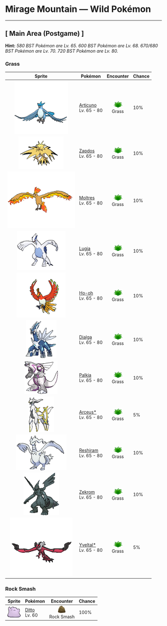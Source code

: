 # Mirage Mountain — Wild Pokémon

---

## [ Main Area (Postgame) ]

**Hint:** <i>580 BST Pokémon are Lv. 65. 600 BST Pokémon are Lv. 68. 670/680 BST Pokémon are Lv. 70. 720 BST Pokémon are Lv. 80.</i>

### Grass

| Sprite | Pokémon | Encounter | Chance |
|:------:|---------|:---------:|--------|
| ![Articuno](../../assets/sprites/articuno/front.gif "Articuno: Articuno is a legendary bird Pokémon that can control ice. The flapping of its wings chills the air. As a result, it is said that when this Pokémon flies, snow will fall.") | [Articuno](../../pokemon/articuno.md/)<br>Lv. 65 - 80 | ![Grass](../../assets/encounter_types/grass.png "Grass")<br>Grass | 10% |
| ![Zapdos](../../assets/sprites/zapdos/front.gif "Zapdos: Zapdos is a legendary bird Pokémon that has the ability to control electricity. It usually lives in thunderclouds. The Pokémon gains power if it is stricken by lightning bolts.") | [Zapdos](../../pokemon/zapdos.md/)<br>Lv. 65 - 80 | ![Grass](../../assets/encounter_types/grass.png "Grass")<br>Grass | 10% |
| ![Moltres](../../assets/sprites/moltres/front.gif "Moltres: Moltres is a legendary bird Pokémon that has the ability to control fire. If this Pokémon is injured, it is said to dip its body in the molten magma of a volcano to burn and heal itself.") | [Moltres](../../pokemon/moltres.md/)<br>Lv. 65 - 80 | ![Grass](../../assets/encounter_types/grass.png "Grass")<br>Grass | 10% |
| ![Lugia](../../assets/sprites/lugia/front.gif "Lugia: Lugia’s wings pack devastating power—a light fluttering of its wings can blow apart regular houses. As a result, this Pokémon chooses to live out of sight deep under the sea.") | [Lugia](../../pokemon/lugia.md/)<br>Lv. 65 - 80 | ![Grass](../../assets/encounter_types/grass.png "Grass")<br>Grass | 10% |
| ![Ho-oh](../../assets/sprites/ho-oh/front.gif "Ho-oh: Ho-Oh’s feathers glow in seven colors depending on the angle at which they are struck by light. These feathers are said to bring happiness to the bearers. This Pokémon is said to live at the foot of a rainbow.") | [Ho-oh](../../pokemon/ho-oh.md/)<br>Lv. 65 - 80 | ![Grass](../../assets/encounter_types/grass.png "Grass")<br>Grass | 10% |
| ![Dialga](../../assets/sprites/dialga/front.gif "Dialga: It has the power to control time. It appears in Sinnoh-region myths as an ancient deity.") | [Dialga](../../pokemon/dialga.md/)<br>Lv. 65 - 80 | ![Grass](../../assets/encounter_types/grass.png "Grass")<br>Grass | 10% |
| ![Palkia](../../assets/sprites/palkia/front.gif "Palkia: It has the ability to distort space. It is described as a deity in Sinnoh-region mythology.") | [Palkia](../../pokemon/palkia.md/)<br>Lv. 65 - 80 | ![Grass](../../assets/encounter_types/grass.png "Grass")<br>Grass | 10% |
| ![Arceus*](../../assets/sprites/arceus/front.gif "Arceus*: It is told in mythology that this Pokémon was born before the universe even existed.") | [Arceus*](../../pokemon/arceus.md/)<br>Lv. 65 - 80 | ![Grass](../../assets/encounter_types/grass.png "Grass")<br>Grass | 5% |
| ![Reshiram](../../assets/sprites/reshiram/front.gif "Reshiram: When Reshiram’s tail flares, the heat energy moves the atmosphere and changes the world’s weather.") | [Reshiram](../../pokemon/reshiram.md/)<br>Lv. 65 - 80 | ![Grass](../../assets/encounter_types/grass.png "Grass")<br>Grass | 10% |
| ![Zekrom](../../assets/sprites/zekrom/front.gif "Zekrom: Concealing itself in lightning clouds, it flies throughout the Unova region. It creates electricity in its tail.") | [Zekrom](../../pokemon/zekrom.md/)<br>Lv. 65 - 80 | ![Grass](../../assets/encounter_types/grass.png "Grass")<br>Grass | 10% |
| ![Yveltal*](../../assets/sprites/yveltal/front.gif "Yveltal*: When its life comes to an end, it absorbs the life energy of every living thing and turns into a cocoon once more.") | [Yveltal*](../../pokemon/yveltal.md/)<br>Lv. 65 - 80 | ![Grass](../../assets/encounter_types/grass.png "Grass")<br>Grass | 5% |

### Rock Smash

| Sprite | Pokémon | Encounter | Chance |
|:------:|---------|:---------:|--------|
| ![Ditto](../../assets/sprites/ditto/front.gif "Ditto: Ditto rearranges its cell structure to transform itself into other shapes. However, if it tries to transform itself into something by relying on its memory, this Pokémon manages to get details wrong.") | [Ditto](../../pokemon/ditto.md/)<br>Lv. 60 | ![Rock Smash](../../assets/encounter_types/rock_smash.png "Rock Smash")<br>Rock Smash | 100% |

